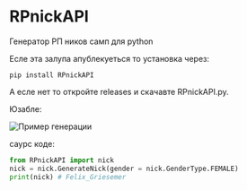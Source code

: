 # RPnickAPI
Генератор РП ников самп для python

Есле эта залупа апублекуеться то установка через:
```batch
pip install RPnickAPI
```
А есле нет то откройте releases и скачавте RPnickAPI.py.

Юзабле:

![Пример генерации](https://github.com/N1C1N1/RPnickAPI/assets/116889092/fe3bae70-88a6-4ed6-916a-646455c3345c)

саурс коде:

```python
from RPnickAPI import nick
nick = nick.GenerateNick(gender = nick.GenderType.FEMALE)
print(nick) # Felix_Griesemer
```
